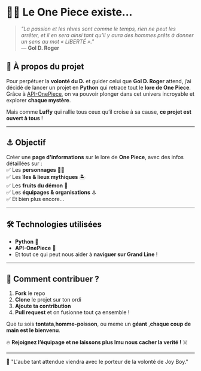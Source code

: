 # 🏴‍☠️ Le One Piece existe...  

> *"La passion et les rêves sont comme le temps, rien ne peut les arrêter, et il en sera ainsi tant qu’il y aura des hommes prêts à donner un sens au mot « LIBERTÉ »."*  
> — **Gol D. Roger**  

## 📜 À propos du projet  

Pour perpétuer la **volonté du D.** et guider celui que **Gol D. Roger** attend, j’ai décidé de lancer un projet en **Python** qui retrace tout le **lore de One Piece**.  
Grâce à [API-OnePiece](https://api-onepiece.com/fr), on va pouvoir plonger dans cet univers incroyable et explorer **chaque mystère**.  

Mais comme **Luffy** qui rallie tous ceux qu’il croise à sa cause, **ce projet est ouvert à tous** !  

---

## ⚓ Objectif  

Créer une **page d'informations** sur le lore de **One Piece**, avec des infos détaillées sur :  
✅ Les **personnages** 🏴‍☠️  
✅ Les **îles & lieux mythiques** 🏝️  
✅ Les **fruits du démon** 🍇  
✅ Les **équipages & organisations** ⚓  
✅ Et bien plus encore...  

---

## 🛠️ Technologies utilisées  

- **Python** 🐍  
- **API-OnePiece** 🌊  
- Et tout ce qui peut nous aider à **naviguer sur Grand Line** !  

---

## 🚀 Comment contribuer ?  

1. **Fork** le repo  
2. **Clone** le projet sur ton ordi  
3. **Ajoute ta contribution**  
4. **Pull request** et on fusionne tout ça ensemble !  

Que tu sois **tontata**,**homme-poisson**, ou meme un **géant** ,**chaque coup de main est le bienvenu**.  


🔥 **Rejoignez l’équipage et ne laissons plus Imu nous cacher la verité !** ☠️  

---

🌅 "L'aube tant attendue viendra avec le porteur de la volonté de Joy Boy."


